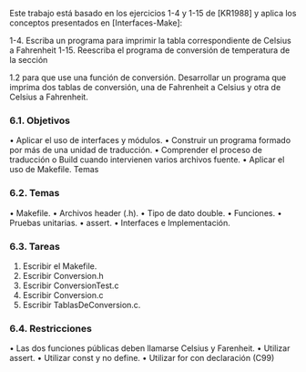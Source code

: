 Este trabajo está basado en los ejercicios 1-4 y 1-15 de [KR1988] y aplica los
conceptos presentados en [Interfaces-Make]:

1-4. Escriba un programa para imprimir la tabla correspondiente de
Celsius a Fahrenheit
1-15. Reescriba el programa de conversión de temperatura de la sección

1.2 para que use una función de conversión.
Desarrollar un programa que imprima dos tablas de conversión, una de
Fahrenheit a Celsius y otra de Celsius a Fahrenheit.

### 6.1. Objetivos
• Aplicar el uso de interfaces y módulos.
• Construir un programa formado por más de una unidad de traducción.
• Comprender el proceso de traducción o Build cuando intervienen varios
archivos fuente.
• Aplicar el uso de Makefile.
Temas

### 6.2. Temas
• Makefile.
• Archivos header (.h).
• Tipo de dato double.
• Funciones.
• Pruebas unitarias.
• assert.
• Interfaces e Implementación.

### 6.3. Tareas
1. Escribir el Makefile.
2. Escribir Conversion.h
3. Escribir ConversionTest.c
4. Escribir Conversion.c
5. Escribir TablasDeConversion.c.

### 6.4. Restricciones
• Las dos funciones públicas deben llamarse Celsius y Farenheit.
• Utilizar assert.
• Utilizar const y no define.
• Utilizar for con declaración (C99)
